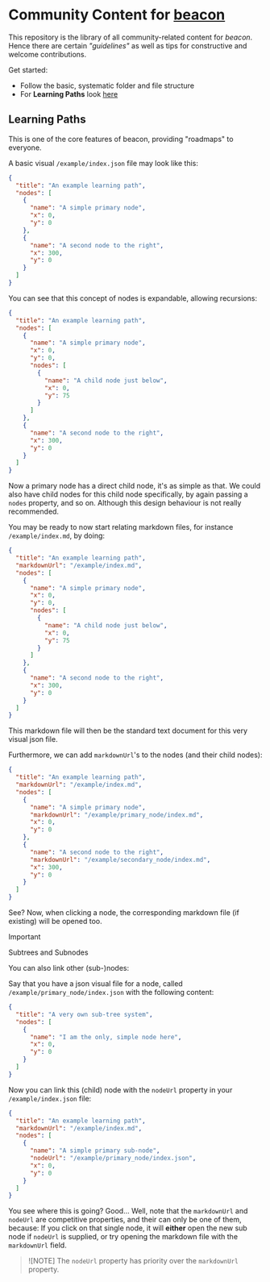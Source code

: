 # Community Content for [**beacon**](https://github.com/kjellherzke/beacon)

This repository is the library of all community-related content for _beacon_.
Hence there are certain _"guidelines"_ as well as tips for constructive and welcome contributions.

Get started:

- Follow the basic, systematic folder and file structure
- For **Learning Paths** look [here](https://github.com/kjellherzke/beacon#learning-paths)

## Learning Paths

This is one of the core features of beacon, providing "roadmaps" to everyone.

A basic visual `/example/index.json` file may look like this:

```json
{
  "title": "An example learning path",
  "nodes": [
    {
      "name": "A simple primary node",
      "x": 0,
      "y": 0
    },
    {
      "name": "A second node to the right",
      "x": 300,
      "y": 0
    }
  ]
}
```

You can see that this concept of nodes is expandable, allowing recursions:

```json
{
  "title": "An example learning path",
  "nodes": [
    {
      "name": "A simple primary node",
      "x": 0,
      "y": 0,
      "nodes": [
        {
          "name": "A child node just below",
          "x": 0,
          "y": 75
        }
      ]
    },
    {
      "name": "A second node to the right",
      "x": 300,
      "y": 0
    }
  ]
}
```

Now a primary node has a direct child node, it's as simple as that.
We could also have child nodes for this child node specifically, by again passing a `nodes` property, and so on. Although this design behaviour is not really recommended.

You may be ready to now start relating markdown files, for instance `/example/index.md`, by doing:

```json
{
  "title": "An example learning path",
  "markdownUrl": "/example/index.md",
  "nodes": [
    {
      "name": "A simple primary node",
      "x": 0,
      "y": 0,
      "nodes": [
        {
          "name": "A child node just below",
          "x": 0,
          "y": 75
        }
      ]
    },
    {
      "name": "A second node to the right",
      "x": 300,
      "y": 0
    }
  ]
}
```

This markdown file will then be the standard text document for this very visual json file.

Furthermore, we can add `markdownUrl`'s to the nodes (and their child nodes):

```json
{
  "title": "An example learning path",
  "markdownUrl": "/example/index.md",
  "nodes": [
    {
      "name": "A simple primary node",
      "markdownUrl": "/example/primary_node/index.md",
      "x": 0,
      "y": 0
    },
    {
      "name": "A second node to the right",
      "markdownUrl": "/example/secondary_node/index.md",
      "x": 300,
      "y": 0
    }
  ]
}
```

See? Now, when clicking a node, the corresponding markdown file (if existing) will be opened too.

> [!IMPORTANT]
> Subtrees and Subnodes

You can also link other (sub-)nodes:

Say that you have a json visual file for a node, called `/example/primary_node/index.json` with the following content:

```json
{
  "title": "A very own sub-tree system",
  "nodes": [
    {
      "name": "I am the only, simple node here",
      "x": 0,
      "y": 0
    }
  ]
}
```

Now you can link this (child) node with the `nodeUrl` property in your `/example/index.json` file:

```json
{
  "title": "An example learning path",
  "markdownUrl": "/example/index.md",
  "nodes": [
    {
      "name": "A simple primary sub-node",
      "nodeUrl": "/example/primary_node/index.json",
      "x": 0,
      "y": 0
    }
  ]
}
```

You see where this is going? Good... Well, note that the `markdownUrl` and `nodeUrl` are competitive properties, and their can only be one of them, because:
If you click on that single node, it will **either** open the new sub node if `nodeUrl` is supplied, or try opening the markdown file with the `markdownUrl` field.

> ![NOTE]
> The `nodeUrl` property has priority over the `markdownUrl` property.
